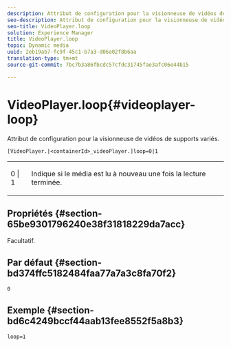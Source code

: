 ```yaml
---
description: Attribut de configuration pour la visionneuse de vidéos de supports variés.
seo-description: Attribut de configuration pour la visionneuse de vidéos de supports variés.
seo-title: VideoPlayer.loop
solution: Experience Manager
title: VideoPlayer.loop
topic: Dynamic media
uuid: 2eb19ab7-fc9f-45c1-b7a3-d06a02f8b6aa
translation-type: tm+mt
source-git-commit: 7bc7b3a86fbcdc57cfdc31745fae3afc06e44b15

---
```



# VideoPlayer.loop{#videoplayer-loop}

Attribut de configuration pour la visionneuse de vidéos de supports variés.

`[VideoPlayer.|<containerId>_videoPlayer.]loop=0|1`

<table id="table_2A4F898BBF88417DB0834B7F78637F5D"> 
 <tbody> 
  <tr> 
   <td colname="col1"> <p> <span class="codeph"> 0 | 1</span> </p> </td> 
   <td colname="col2"> <p>Indique si le média est lu à nouveau une fois la lecture terminée. </p> </td> 
  </tr> 
 </tbody> 
</table>

## Propriétés {#section-65be9301796240e38f31818229da7acc}

Facultatif.

## Par défaut {#section-bd374ffc5182484faa77a7a3c8fa70f2}

`0`

## Exemple {#section-bd6c4249bccf44aab13fee8552f5a8b3}

`loop=1`
